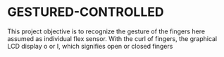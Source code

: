 # GESTURED-CONTROLLED
This project objective is to recognize the gesture of the fingers here assumed as individual flex sensor. With the curl of fingers, the graphical LCD display o or I, which signifies open or closed fingers
